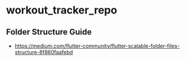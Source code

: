 # workout_tracker_repo

## Folder Structure Guide
- https://medium.com/flutter-community/flutter-scalable-folder-files-structure-8f860faafebd
